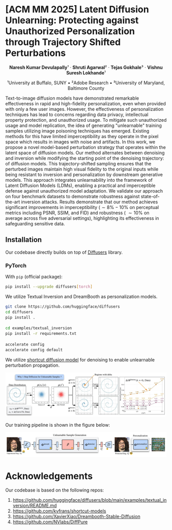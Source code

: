# [ACM MM 2025] Latent Diffusion Unlearning: Protecting against Unauthorized Personalization through Trajectory Shifted Perturbations

<p align="center">
  <strong>Naresh Kumar Devulapally</strong>¹ &middot;  
  <strong>Shruti Agarwal</strong>² &middot; 
  <strong>Tejas Gokhale</strong>³ &middot; 
  <strong>Vishnu Suresh Lokhande</strong>¹
</p>

<p align="center">
  ¹University at Buffalo, SUNY &bull; ²Adobe Research &bull; ³University of Maryland, Baltimore County
</p>

Text-to-image diffusion models have demonstrated remarkable effectiveness in rapid and high-fidelity personalization, even when provided with only a few user images. However, the effectiveness of personalization techniques has lead to concerns regarding data privacy, intellectual property protection, and unauthorized usage. To mitigate such unauthorized usage and model replication, the idea of generating "unlearnable" training samples utilizing image poisoning techniques has emerged. Existing methods for this have limited imperceptibility as they operate in the pixel space which results in images with noise and artifacts. In this work, we propose a novel model-based perturbation strategy that operates within the latent space of diffusion models. Our method alternates between denoising and inversion while modifying the starting point of the denoising trajectory: of diffusion models. This trajectory-shifted sampling ensures that the perturbed images maintain high visual fidelity to the original inputs while being resistant to inversion and personalization by downstream generative models. This approach integrates unlearnability into the framework of Latent Diffusion Models (LDMs), enabling a practical and imperceptible defense against unauthorized model adaptation. We validate our approach on four benchmark datasets to demonstrate robustness against state-of-the-art inversion attacks. Results demonstrate that our method achieves significant improvements in imperceptibility ($\sim 8 \% -10\%$ on perceptual metrics including PSNR, SSIM, and FID) and robustness ( $\sim 10\%$ on average across five adversarial settings), highlighting its effectiveness in safeguarding sensitive data.

## Installation

Our codebase directly builds on top of [Diffusers](https://github.com/huggingface/diffusers) library.

### PyTorch

With `pip` (official package):

```bash
pip install --upgrade diffusers[torch]
```

We utilize Textual Inversion and DreamBooth as personalization models.

```bash
git clone https://github.com/huggingface/diffusers
cd diffusers
pip install .

cd examples/textual_inversion
pip install -r requirements.txt

accelerate config
accelerate config default
```

We utilize [shortcut diffusion model](https://arxiv.org/abs/2410.12557) for denoising to enable unlearnable perturbation propagation.

![Fig](./unlearnable_samples_code/figs/method_motivation.jpeg)

Our training pipeline is shown in the figure below:

![Fig](./unlearnable_samples_code/figs/training_updated.jpeg)

# Acknowledgements

Our codebase is based on the following repos:

1. https://github.com/huggingface/diffusers/blob/main/examples/textual_inversion/README.md
2. https://github.com/kvfrans/shortcut-models
3. https://github.com/XavierXiao/Dreambooth-Stable-Diffusion
4. https://github.com/NVlabs/DiffPure
